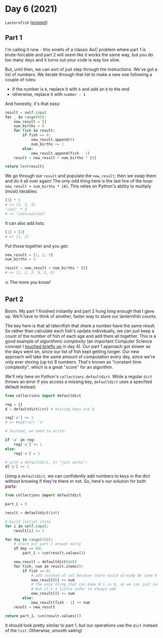 # Day 6 (2021)

`Lanternfish` ([prompt](https://adventofcode.com/2021/day/6))

## Part 1

I'm calling it now - this smells of a classic AoC problem where part 1 is brute-forcable and part 2 will _seem_ like it works the same way, but you do too many days and it turns out your code is way too slow.

But, until then, we can sort of just step through the instructions. We've got a list of numbers. We iterate through that list to make a new one following a couple of rules:

- if the number is `0`, replace it with `6` and add an `8` to the end
- otherwise, replace it with `number - 1`

And honestly, it's that easy:

```py
result = self.input
for _ in range(80):
    new_result = []
    num_births = 0
    for fish in result:
        if fish == 0:
            new_result.append(6)
            num_births += 1
        else:
            new_result.append(fish - 1)
    result = new_result + num_births * [8]

return len(result)
```

We go through our `result` and populate the `new_result`; then we swap them and do it all over again! The only odd thing here is the last line of the loop: `new_result + num_births * [8]`. This relies on Python's ability to multiply (most) iterables:

```py
[3] * 3
# => [3, 3, 3]
'cool' * 3
# => 'coolcoolcool'
```

It can also add lists:

```py
[1] + [2]
# => [1, 2]
```

Put those together and you get:

```py
new_result = [1, 2, 3]
num_births = 3

result = new_result + num_births * [8]
# => [1, 2, 3, 8, 8, 8]
```

:sparkle: The more you know!

## Part 2

Boom. My part 1 finished instantly and part 2 hung long enough that I gave up. We'll have to think of another, faster way to store our lanternfish counts.

The key here is that all laternfish that share a number have the same result. So rather than calculate each fish's update individually, we can just keep a _count_ of the number of fish of each age and add them all together. This is a good example of _algorithmic complexity_ (an important Computer Science concept I [touched briefly on](https://github.com/xavdid/advent-of-code/tree/main/solutions/2021/day_4) in day 4). Our part 1 approach got slower as the days went on, since our list of fish kept getting longer. Our new approach will take the same amount of computation every day, since we're only ever storing (up to) 8 numbers. That's known as "constant time complexity", which is a great "score" for an algorithm.

We'll rely here on Python's `collections.defaultdict`. While a regular `dict` throws an error if you access a missing key, `defualtdict` uses a specified default instead:

```py
from collections import defaultdict

reg = {}
d = defaultdict(int) # missing keys are 0

reg['a'] += 1
# => KeyError: 'a'

# Instead, we need to write:

if 'a' in reg:
    reg['a'] += 1
else:
    reg['a'] = 1

# with a defaultdict, it "just works":
d['a'] += 1
```

Using a `defaultdict`, we can confidently add numbers to keys in the dict without knowing if they're there or not. So, here's our solution for both parts:

```py
from collections import defaultdict

part_1 = 0

result = defaultdict(int)

# build initial state
for i in self.input:
    result[i] += 1

for day in range(256):
    # store our part_1 answer early
    if day == 80:
        part_1 = sum(result.values())

    new_result = defaultdict(int)
    for fish, num in result.items():
        if fish == 0:
            # add instead of set because there could already be some 6's
            new_result[6] += num
            # the only thing that can make 8's is 0, so we can just set.
            # but it's a little safer to always add
            new_result[8] += num
        else:
            new_result[fish - 1] += num
    result = new_result

return part_1, sum(result.values())
```

It should look pretty similar to part 1, but our operations use the `dict` instead of the `list`. Otherwise, smooth sailing!
